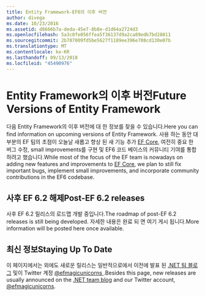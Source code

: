 ```yaml
---
title: Entity Framework-EF6의 이후 버전
author: divega
ms.date: 10/23/2016
ms.assetid: d8666b7a-deda-45e7-8b8e-d1d64a2724d3
ms.openlocfilehash: 5a3c0fe056ffea5f36137d9a2ca89edb7bd28811
ms.sourcegitcommit: 2b787009fd5be5627f1189ee396e708cd130e07b
ms.translationtype: MT
ms.contentlocale: ko-KR
ms.lasthandoff: 09/13/2018
ms.locfileid: "45490976"
---
```

# <a name="future-versions-of-entity-framework"></a><span data-ttu-id="fbb42-102">Entity Framework의 이후 버전</span><span class="sxs-lookup"><span data-stu-id="fbb42-102">Future Versions of Entity Framework</span></span> 
<span data-ttu-id="fbb42-103">다음 Entity Framework의 이후 버전에 대 한 정보를 찾을 수 있습니다.</span><span class="sxs-lookup"><span data-stu-id="fbb42-103">Here you can find information on upcoming versions of Entity Framework.</span></span>
<span data-ttu-id="fbb42-104">사용 하는 동안 대부분의 EF 팀의 초점이 오늘날 새롭고 향상 된 새 기능 추가 [EF Core](https://docs.microsoft.com/en-us/ef/core/index), 여전히 중요 한 버그 수정, small improvements를 구현 및 EF6 코드 베이스의 커뮤니티 기여를 통합 하려고 했습니다.</span><span class="sxs-lookup"><span data-stu-id="fbb42-104">While most of the focus of the EF team is nowadays on adding new features and improvements to [EF Core](https://docs.microsoft.com/en-us/ef/core/index), we plan to  still fix important bugs, implement small improvements, and incorporate community contributions in the EF6 codebase.</span></span>

## <a name="post-ef-62-releases"></a><span data-ttu-id="fbb42-105">사후 EF 6.2 해제</span><span class="sxs-lookup"><span data-stu-id="fbb42-105">Post-EF 6.2 releases</span></span>

<span data-ttu-id="fbb42-106">사후 EF 6.2 릴리스의 로드맵 개발 중입니다.</span><span class="sxs-lookup"><span data-stu-id="fbb42-106">The roadmap of post-EF 6.2 releases is still being developed.</span></span> <span data-ttu-id="fbb42-107">자세한 내용은 완료 되 면 여기 게시 됩니다.</span><span class="sxs-lookup"><span data-stu-id="fbb42-107">More information will be posted here once available.</span></span>
 
## <a name="staying-up-to-date"></a><span data-ttu-id="fbb42-108">최신 정보</span><span class="sxs-lookup"><span data-stu-id="fbb42-108">Staying Up To Date</span></span>  
  
<span data-ttu-id="fbb42-109">이 페이지에서는 외에도 새로운 릴리스는 일반적으로에서 이전에 발표 된 [.NET 팀 블로그](https://blogs.msdn.microsoft.com/dotnet/tag/entity-framework/) 및이 Twitter 계정 [ @efmagicunicorns ](http://twitter.com/efmagicunicorns).</span><span class="sxs-lookup"><span data-stu-id="fbb42-109">Besides this page, new releases are usually announced on the [.NET team blog](https://blogs.msdn.microsoft.com/dotnet/tag/entity-framework/) and our Twitter account, [@efmagicunicorns](http://twitter.com/efmagicunicorns).</span></span>
  